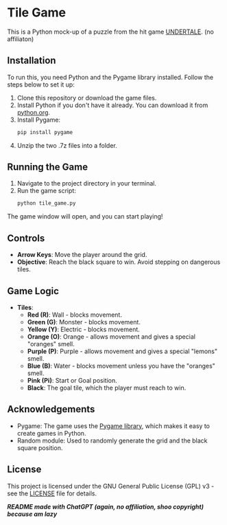 # Tile Game

This is a Python mock-up of a puzzle from the hit game [UNDERTALE](https://www.undertale.com/).
(no affiliaton)

## Installation

To run this, you need Python and the Pygame library installed. Follow the steps below to set it up:

1. Clone this repository or download the game files.
2. Install Python if you don't have it already. You can download it from [python.org](https://www.python.org/downloads/).
3. Install Pygame:
    ```bash
    pip install pygame
    ```
4. Unzip the two .7z files into a folder.

## Running the Game

1. Navigate to the project directory in your terminal.
2. Run the game script:
    ```bash
    python tile_game.py
    ```

The game window will open, and you can start playing!

## Controls

- **Arrow Keys**: Move the player around the grid.
- **Objective**: Reach the black square to win. Avoid stepping on dangerous tiles.

## Game Logic

- **Tiles**:
  - **Red (R)**: Wall - blocks movement.
  - **Green (G)**: Monster - blocks movement.
  - **Yellow (Y)**: Electric - blocks movement.
  - **Orange (O)**: Orange - allows movement and gives a special "oranges" smell.
  - **Purple (P)**: Purple - allows movement and gives a special "lemons" smell.
  - **Blue (B)**: Water - blocks movement unless you have the "oranges" smell.
  - **Pink (Pi)**: Start or Goal position.
  - **Black**: The goal tile, which the player must reach to win.

## Acknowledgements

- Pygame: The game uses the [Pygame library](https://www.pygame.org/), which makes it easy to create games in Python.
- Random module: Used to randomly generate the grid and the black square position.

## License

This project is licensed under the GNU General Public License (GPL) v3 - see the [LICENSE](LICENSE) file for details.

***README made with ChatGPT (again, no affiliation, shoo copyright) because am lazy***
